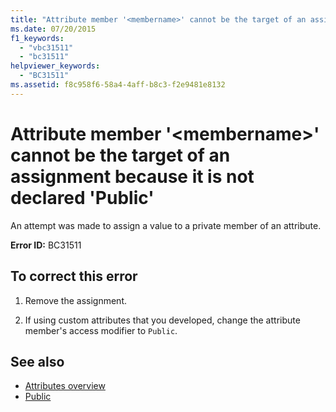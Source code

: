 ```yaml
---
title: "Attribute member '<membername>' cannot be the target of an assignment because it is not declared 'Public'"
ms.date: 07/20/2015
f1_keywords: 
  - "vbc31511"
  - "bc31511"
helpviewer_keywords: 
  - "BC31511"
ms.assetid: f8c958f6-58a4-4aff-b8c3-f2e9481e8132
---
```

# Attribute member '\<membername>' cannot be the target of an assignment because it is not declared 'Public'
An attempt was made to assign a value to a private member of an attribute.  
  
 **Error ID:** BC31511  
  
## To correct this error  
  
1. Remove the assignment.  
  
2. If using custom attributes that you developed, change the attribute member's access modifier to `Public`.  
  
## See also

- [Attributes overview](../programming-guide/concepts/attributes/index.md)
- [Public](../language-reference/modifiers/public.md)

